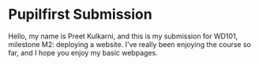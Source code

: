 
# Pupilfirst Submission

Hello, my name is Preet Kulkarni, and this is my submission for WD101, milestone M2: deploying a website.
I've really been enjoying the course so far, and I hope you enjoy my basic webpages.

